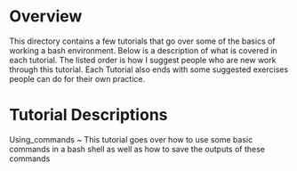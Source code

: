 # Overview #
This directory contains a few tutorials that go over some of the basics of working a bash environment. Below is a description of what is covered in each tutorial. The listed order is how I suggest people who are new work through this tutorial. Each Tutorial also ends with some suggested exercises people can do for their own practice. 


# Tutorial Descriptions #
Using_commands ~ This tutorial goes over how to use some basic commands in a bash shell as well as how to save the outputs of these commands 
